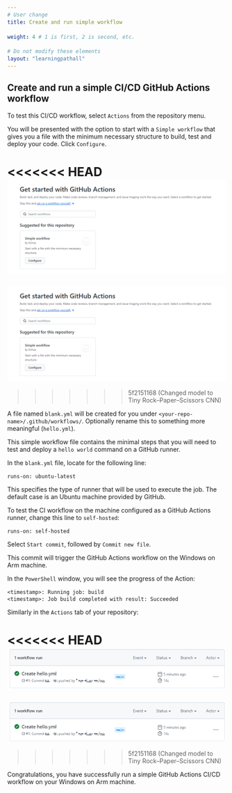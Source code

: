 ```yaml
---
# User change
title: Create and run simple workflow

weight: 4 # 1 is first, 2 is second, etc.

# Do not modify these elements
layout: "learningpathall"
---
```

## Create and run a simple CI/CD GitHub Actions workflow

To test this CI/CD workflow, select `Actions` from the repository menu.

You will be presented with the option to start with a `Simple workflow` that gives you a file with the minimum necessary structure to build, test and deploy your code. Click  `Configure`.

<<<<<<< HEAD
![ghrunner3 #center](images/ghrunner_3.png)
=======
![ghrunner3 #center](Images/ghrunner_3.png)
>>>>>>> 5f2151168 (Changed model to Tiny Rock–Paper–Scissors CNN)

A file named `blank.yml` will be created for you under `<your-repo-name>/.github/workflows/`. Optionally rename this to something more meaningful (`hello.yml`).

This simple workflow file contains the minimal steps that you will need to test and deploy a `hello world` command on a GitHub runner.

In the `blank.yml` file, locate for the following line:

```console
runs-on: ubuntu-latest
```

This specifies the type of runner that will be used to execute the job. The default case is an Ubuntu machine provided by GitHub.

To test the CI workflow on the machine configured as a GitHub Actions runner, change this line to `self-hosted`:

```console
runs-on: self-hosted
```

Select `Start commit`, followed by `Commit new file`.

This commit will trigger the GitHub Actions workflow on the Windows on Arm machine.

In the `PowerShell` window, you will see the progress of the Action:
```output
<timestamp>: Running job: build
<timestamp>: Job build completed with result: Succeeded
```
Similarly in the `Actions` tab of your repository:

<<<<<<< HEAD
![actions #center](images/actions.png)
=======
![actions #center](Images/actions.png)
>>>>>>> 5f2151168 (Changed model to Tiny Rock–Paper–Scissors CNN)

 Congratulations, you have successfully run a simple GitHub Actions CI/CD workflow on your Windows on Arm machine.

